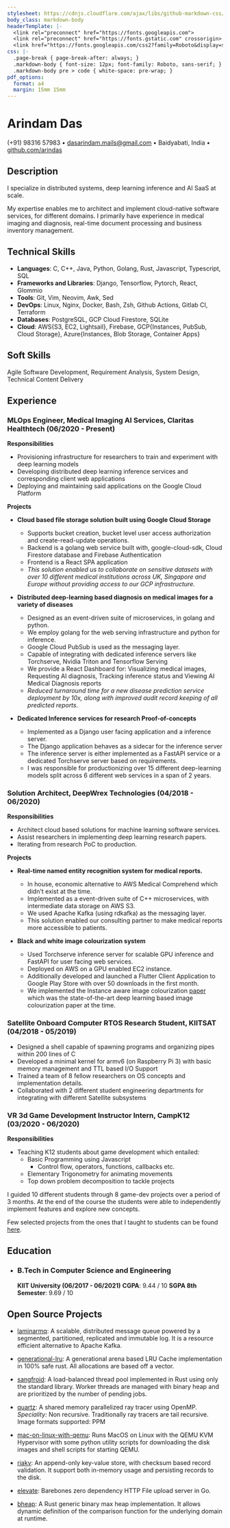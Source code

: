 ```yaml
---
stylesheet: https://cdnjs.cloudflare.com/ajax/libs/github-markdown-css/2.10.0/github-markdown.min.css
body_class: markdown-body
headerTemplate: |-
  <link rel="preconnect" href="https://fonts.googleapis.com">
  <link rel="preconnect" href="https://fonts.gstatic.com" crossorigin>
  <link href="https://fonts.googleapis.com/css2?family=Roboto&display=swap" rel="stylesheet">
css: |-
  .page-break { page-break-after: always; }
  .markdown-body { font-size: 12px; font-family: Roboto, sans-serif; }
  .markdown-body pre > code { white-space: pre-wrap; }
pdf_options:
  format: a4
  margin: 15mm 15mm 
---
```


# Arindam Das
(+91) 98316 57983 • dasarindam.mails@gmail.com • Baidyabati, India • [github.com/arindas](https://github.com/arindas)

## Description
I specialize in distributed systems, deep learning inference and AI SaaS at scale.

My expertise enables me to architect and implement cloud-native software services, for different domains. I primarily have
experience in medical imaging and diagnosis, real-time document processing and business inventory management.

## Technical Skills
- __Languages__: C, C++, Java, Python, Golang, Rust, Javascript, Typescript, SQL
- __Frameworks and Libraries__: Django, Tensorflow, Pytorch, React, Glommio
- __Tools__: Git, Vim, Neovim, Awk, Sed
- __DevOps__: Linux, Nginx, Docker, Bash, Zsh, Github Actions, Gitlab CI, Terraform
- __Databases__: PostgreSQL, GCP Cloud Firestore, SQLite
- __Cloud__: AWS{S3, EC2, Lightsail}, Firebase, GCP{Instances, PubSub, Cloud Storage}, Azure{Instances, Blob Storage, Container Apps}

## Soft Skills
Agile Software Development, Requirement Analysis, System Design, Technical Content Delivery

## Experience
<h3>MLOps Engineer, Medical Imaging AI Services, Claritas Healthtech (06/2020 - Present)</h3>

<b>Responsibilities</b>
- Provisioning infrastructure for researchers to train and experiment with deep learning models
- Developing distributed deep learning inference services and corresponding client web applications
- Deploying and maintaining said applications on the Google Cloud Platform

<b>Projects</b>

- <b>Cloud based file storage solution built using Google Cloud Storage</b> 
  - Supports bucket creation, bucket level user access authorization and
    create-read-update operations.
  - Backend is a golang web service built with, google-cloud-sdk, Cloud
    Firestore database and Firebase Authentication
  - Frontend is a React SPA application
  - _This solution enabled us to collaborate on sensitive datasets with over
    10 different medical institutions across UK, Singapore and Europe without
    providing access to our GCP infrastructure._

- <b>Distributed deep-learning based diagnosis on medical images for a variety of diseases</b> 
  - Designed as an event-driven suite of microservices, in golang and python. 
  - We employ golang for the web serving infrastructure and python for
    inference. 
  - Google Cloud PubSub is used as the messaging layer.
  - Capable of integrating with dedicated inference servers like Torchserve,
    Nvidia Triton and Tensorflow Serving
  - We provide a React Dashboard for: Visualizing medical images, Requesting AI
    diagnosis, Tracking inference status and Viewing AI Medical Diagnosis
    reports
  - _Reduced turnaround time for a new disease prediction service deployment by
    10x, along with improved audit record keeping of all predicted reports._

- <b>Dedicated Inference services for research Proof-of-concepts</b>
  - Implemented as a Django user facing application and a inference server.
  - The Django application behaves as a sidecar for the inference server
  - The inference server is either implemented as a FastAPI service or a
  dedicated Torchserve server based on requirements.
  - I was responsible for productionizing over 15 different deep-learning
  models split across 6 different web services in a span of 2 years.

<h3>Solution Architect, DeepWrex Technologies (04/2018 - 06/2020)</h3>

<b>Responsibilities</b>
- Architect cloud based solutions for machine learning software services.
- Assist researchers in implementing deep learning research papers.
- Iterating from research PoC to production.

<b>Projects</b>
- <b>Real-time named entity recognition system for medical reports.</b> 
  - In house, economic alternative to AWS Medical Comprehend which didn't exist
  at the time.
  - Implemented as a event-driven suite of C++ microservices, with intermediate
    data storage on AWS S3.
  - We used Apache Kafka (using rdkafka) as the messaging layer.
  - This solution enabled our consulting partner to make medical reports more
    accessible to patients.

- <b>Black and white image colourization system</b> 
  - Used Torchserve inference server for scalable GPU inference and FastAPI for
  user facing web services.
  - Deployed on AWS on a GPU enabled EC2 instance.
  - Additionally developed and launched a Flutter Client Application to Google
    Play Store with over 50 downloads in the first month.
  - We implemented the Instance aware image colourization
    [paper](https://arxiv.org/abs/2005.10825) which was the state-of-the-art
    deep learning based image colourization paper at the time.

<h3>Satellite Onboard Computer RTOS Research Student, KIITSAT (04/2018 - 05/2019)</h3>

- Designed a shell capable of spawning programs and organizing pipes within 200
  lines of C
- Developed a minimal kernel for armv6 (on Raspberry Pi 3) with basic memory
  management and TTL based I/O Support
- Trained a team of 8 fellow researchers on OS concepts and implementation
  details.
- Collaborated with 2 different student engineering departments for integrating
  with different Satellite subsystems

<div class="page-break"></div>

<h3>VR 3d Game Development Instructor Intern, CampK12 (03/2020 - 06/2020)</h3>

<b>Responsibilities</b>
- Teaching K12 students about game development which entailed:
  - Basic Programming using Javascript
    - Control flow, operators, functions, callbacks etc.
  - Elementary Trigonometry for animating movements
  - Top down problem decomposition to tackle projects

I guided 10 different students through 8 game-dev projects over a period of 3
months. At the end of the course the students were able to independently
implement features and explore new concepts.

Few selected projects from the ones that I taught to students can be found [here](https://github.com/arindas-campk12).

## Education
- <h3>B.Tech in Computer Science and Engineering</h3> 
  <b>KIIT University (06/2017 - 06/2021)</b>
  <b>CGPA</b>: 9.44 / 10
  <b>SGPA 8th Semester</b>: 9.69 / 10

## Open Source Projects
- [laminarmq](https://github.com/arindas/laminarmq): A scalable, distributed message queue powered by a segmented, partitioned, 
replicated and immutable log. It is a resource efficient alternative to Apache Kafka.


- [generational-lru](https://github.com/arindas/generational-lru): A generational arena based LRU Cache implementation
  in 100% safe rust. All allocations are based off a vector.


- [sangfroid](https://github.com/arindas/sangfroid): A load-balanced thread pool implemented in Rust using only the 
  standard library. Worker threads are managed with binary heap and are prioritized by the number of pending jobs.


- [quartz](https://github.com/arindas/quartz): A shared memory parallelized ray tracer using OpenMP.
  _Speciality:_ Non recursive. Traditionally ray tracers are tail recursive. Image formats supported: PPM


- [mac-on-linux-with-qemu](https://github.com/arindas/mac-on-linux-with-qemu): Runs MacOS on Linux with the QEMU
  KVM Hypervisor with some python utility scripts for downloading the disk images and shell scripts for starting QEMU.


- [riakv](https://github.com/arindas/riakv): An append-only key-value store, with checksum based record validation.
  It support both in-memory usage and persisting records to the disk.


- [elevate](https://github.com/arindas/elevate): Barebones zero dependency HTTP File upload server in Go.


- [bheap](https://github.com/arindas/bheap): A Rust generic binary max heap implementation. It allows dynamic 
  definition of the comparison function for the underlying domain at runtime.
